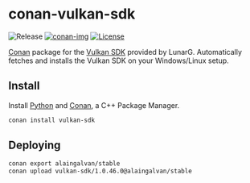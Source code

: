 # conan-vulkan-sdk

![Release][release-img]
[![conan-img]][conan-url]
[![License][license-img]][license-url]

[Conan](https://conan.io) package for the [Vulkan SDK](https://github.com/LunarG/VulkanTools) provided by LunarG. Automatically fetches and installs the Vulkan SDK on your Windows/Linux setup.


## Install

Install [Python](https://www.python.org/downloads/) and [Conan](https://www.conan.io/), a C++ Package Manager.

```bash
conan install vulkan-sdk
```

## Deploying

```bash
conan export alaingalvan/stable
conan upload vulkan-sdk/1.0.46.0@alaingalvan/stable
```

[release-img]: https://img.shields.io/badge/release-1.0.46.0-B46BD6.svg?style=flat-square
[conan-img]: https://img.shields.io/badge/conan.io-1.0.46.0-green.svg?style=flat-square
[conan-url]: https://www.conan.io/source/vulkan-sdk/1.0.46.0/alaingalvan/stable
[license-img]: http://img.shields.io/:license-apache-blue.svg?style=flat-square
[license-url]: http://www.apache.org/licenses/LICENSE-2.0

